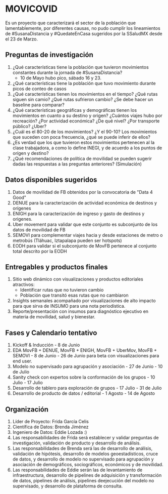 # MOVICOVID
Es un proyecto que caracterizará el sector de la población que lamentablemente, por diferentes causas, no pudo cumplir los lineamientos de #SusanaDistancia y #QuedateEnCasa sugeridos por la SSaludMX desde el 23 de Marzo.

## Preguntas de investigación
1. ¿Qué características tiene la población que tuvieron movimientos constantes durante la jornada de #SusanaDistancia?
   - 10 de Mayo hubo pico, sábado 16 y 23.
2. ¿Qué características tiene la población que tuvo movimiento durante picos de conteo de casos
3. ¿Qué características tienen los movimientos en el tiempo? ¿Qué rutas siguen sin camio? ¿Qué rutas sufrieron cambio? ¿Se debe hacer un baseline para comparar?
4. ¿Qué características geográficas y demográficas tienen los movimientos en cuanto a su destino y origen? ¿Cuántos viajes hubo por recreación? ¿Por actividad económica? ¿De qué nivel? ¿Por transporte público? ¿Uber?
5. ¿Cuál es el 80-20 de los movimientos? ¿Y el 90-10? Los movimientos que suceden con poca frecuencia, ¿qué se puede inferir de ellos?
6. ¿Es verdad que los que tuvieron estos movimientos pertenecen al la clase trabajadora, a como lo define INEGI, y de acuerdo a los puntos de orígen y destino?
7. ¿Qué recomendaciones de política de movilidad se pueden sugerir dadas las respuestas a las preguntas anteriores? (Simulación)

## Datos disponibles sugeridos
1. Datos de movilidad de FB obtenidos por la convocatoria de "Data 4 Good"
2. DENUE para la caracterización de actividad económica de destinos y orígenes
3. ENIGH para la caracterización de ingreso y gasto de destinos y origenes.
4. Uber movement para validar que este conjunto es subconjunto de los datos de movilidad de FB
5. SEMOVI para complementar viajes hacia y desde estaciones de metro o metrobús (Tláhuac, Iztapalapa pueden ser hotspots)
6. EODH para validar si el subconjunto de MovFB pertenece al conjunto total descrito por la EODH

## Entregables y productos finales
1. Sitio web dinámico con visualizaciones y productos editoriales atractivos:
   - Identificar rutas que no tuvieron cambio
   - Población que transitó esas rutas que no cambiaron
2. Insights semanales acompañado por visualizaciones de alto impacto para que sirva de INSUMO para una nota periodística.
3. Reporte/presentación con insumos para diagnóstico ejecutivo en materia de movilidad, salud y bienestar.

## Fases y Calendario tentativo
1. Kickoff & Inducción - 8 de Junio
2. EDA MovFB + DENUE, MovFB + ENIGH, MovFB + UberMov, MovFB + SEMOVI - 8 de Junio - 26 de Junio para beta con visualizaciones para end user.
4. Modelo no supervisado para agrupación y asociación - 27 de Junio - 10 de Julio
5. Sanity check con expertos sobre la conformación de los grupos - 10 Julio - 17 Julio
5. Desarrollo de tablero para exploración de grupos - 17 Julio - 31 de Julio
5. Desarrollo de producto de datos / editorial - 1 Agosto - 14 de Agosto

## Organización
1. Líder de Proyecto: Frida García Celis
2. Científica de Datos: Brenda Jiménez
3. Ingeniero de Datos: Eddie Lozada :)
4. Las responsabilidades de Frida será establecer y validar preguntas de investigación, validación de producto y desarrollo de análisis.
5. Las responsabilidades de Brenda será las de desarrollo de análisis, validación de hipótesis, desarrollo de modelos geoestadísticos, cruce de datos, y desarrollo de modelo no supervisado para agrupación y asociación de demográficos, sociográficos, económicos y de movilidad.
4. Las responsabilidades de Eddie serán las de levantamiento de infraestructura, desarrollo de pipelines de adquisición y transformación de datos, pipelines de análisis, pipelines deejecución del modelo no supervisado, y desarrollo de plataforma de consulta.

